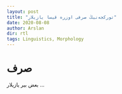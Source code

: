 ```yaml
---
layout: post
title: "تورکجه‌نیڭ صرفی اوزره قیسا یازیلار"
date: 2020-08-08
author: Arslan
dir: rtl
tags: Linguistics, Morphology
---
```


# صرف
بعض بیر یازیلار ...



